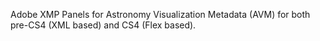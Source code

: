 Adobe XMP Panels for Astronomy Visualization Metadata (AVM) for both pre-CS4 (XML based) and CS4 (Flex based).